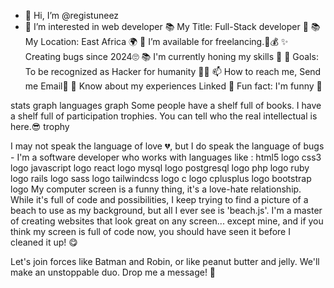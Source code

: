 - 👋 Hi, I’m @registuneez
- 👀 I’m interested in web developer 
📚 My Title: Full-Stack developer 🧰
📚My Location: East Africa 🌍
🤝 I’m available for freelancing.💸💰
✨ Creating bugs since 2024🙄
📚 I'm currently honing my skills 🍧
🎯 Goals: To be recognized as Hacker for humanity 👌🏼
📫 How to reach me, Send me Email📧
🔗 Know about my experiences Linked
🎲 Fun fact: I'm funny 🤣


stats graph languages graph
Some people have a shelf full of books. I have a shelf full of participation
trophies. You can tell who the real intellectual is here.😎
trophy

I may not speak the language of love 💔, but I do speak
the language of bugs - I'm a software developer who works
with languages like :
html5 logo css3 logo javascript logo react logo mysql logo postgresql logo php logo
ruby logo rails logo sass logo tailwindcss logo c logo cplusplus logo bootstrap logo
My computer screen is a funny thing, it's a love-hate relationship. While it's full
of code and possibilities, I keep trying to find a picture of a beach to use as my
background, but all I ever see is 'beach.js'. I'm a master of creating websites that
look great on any screen... except mine, and if you think my screen
is full of code now, you should have seen it before I cleaned it up! 😋

Let's join forces like Batman and Robin, or like peanut
butter and jelly. We'll make an unstoppable duo.
Drop me a message! 💌

<!---
registuneez/registuneez is a ✨ special ✨ repository because its `README.md` (this file) appears on your GitHub profile.
You can click the Preview link to take a look at your changes.
--->
